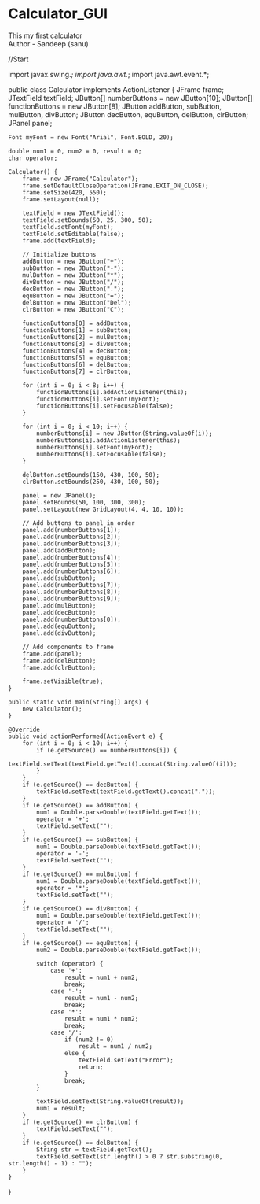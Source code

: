 # Calculator_GUI
This my first calculator
<br>
Author - Sandeep (sanu)
<br>

//Start

import javax.swing.*;
import java.awt.*;
import java.awt.event.*;

public class Calculator implements ActionListener {
    JFrame frame;
    JTextField textField;
    JButton[] numberButtons = new JButton[10];
    JButton[] functionButtons = new JButton[8];
    JButton addButton, subButton, mulButton, divButton;
    JButton decButton, equButton, delButton, clrButton;
    JPanel panel;

    Font myFont = new Font("Arial", Font.BOLD, 20);

    double num1 = 0, num2 = 0, result = 0;
    char operator;

    Calculator() {
        frame = new JFrame("Calculator");
        frame.setDefaultCloseOperation(JFrame.EXIT_ON_CLOSE);
        frame.setSize(420, 550);
        frame.setLayout(null);

        textField = new JTextField();
        textField.setBounds(50, 25, 300, 50);
        textField.setFont(myFont);
        textField.setEditable(false);
        frame.add(textField);

        // Initialize buttons
        addButton = new JButton("+");
        subButton = new JButton("-");
        mulButton = new JButton("*");
        divButton = new JButton("/");
        decButton = new JButton(".");
        equButton = new JButton("=");
        delButton = new JButton("Del");
        clrButton = new JButton("C");

        functionButtons[0] = addButton;
        functionButtons[1] = subButton;
        functionButtons[2] = mulButton;
        functionButtons[3] = divButton;
        functionButtons[4] = decButton;
        functionButtons[5] = equButton;
        functionButtons[6] = delButton;
        functionButtons[7] = clrButton;

        for (int i = 0; i < 8; i++) {
            functionButtons[i].addActionListener(this);
            functionButtons[i].setFont(myFont);
            functionButtons[i].setFocusable(false);
        }

        for (int i = 0; i < 10; i++) {
            numberButtons[i] = new JButton(String.valueOf(i));
            numberButtons[i].addActionListener(this);
            numberButtons[i].setFont(myFont);
            numberButtons[i].setFocusable(false);
        }

        delButton.setBounds(150, 430, 100, 50);
        clrButton.setBounds(250, 430, 100, 50);

        panel = new JPanel();
        panel.setBounds(50, 100, 300, 300);
        panel.setLayout(new GridLayout(4, 4, 10, 10));

        // Add buttons to panel in order
        panel.add(numberButtons[1]);
        panel.add(numberButtons[2]);
        panel.add(numberButtons[3]);
        panel.add(addButton);
        panel.add(numberButtons[4]);
        panel.add(numberButtons[5]);
        panel.add(numberButtons[6]);
        panel.add(subButton);
        panel.add(numberButtons[7]);
        panel.add(numberButtons[8]);
        panel.add(numberButtons[9]);
        panel.add(mulButton);
        panel.add(decButton);
        panel.add(numberButtons[0]);
        panel.add(equButton);
        panel.add(divButton);

        // Add components to frame
        frame.add(panel);
        frame.add(delButton);
        frame.add(clrButton);

        frame.setVisible(true);
    }

    public static void main(String[] args) {
        new Calculator();
    }

    @Override
    public void actionPerformed(ActionEvent e) {
        for (int i = 0; i < 10; i++) {
            if (e.getSource() == numberButtons[i]) {
                textField.setText(textField.getText().concat(String.valueOf(i)));
            }
        }
        if (e.getSource() == decButton) {
            textField.setText(textField.getText().concat("."));
        }
        if (e.getSource() == addButton) {
            num1 = Double.parseDouble(textField.getText());
            operator = '+';
            textField.setText("");
        }
        if (e.getSource() == subButton) {
            num1 = Double.parseDouble(textField.getText());
            operator = '-';
            textField.setText("");
        }
        if (e.getSource() == mulButton) {
            num1 = Double.parseDouble(textField.getText());
            operator = '*';
            textField.setText("");
        }
        if (e.getSource() == divButton) {
            num1 = Double.parseDouble(textField.getText());
            operator = '/';
            textField.setText("");
        }
        if (e.getSource() == equButton) {
            num2 = Double.parseDouble(textField.getText());

            switch (operator) {
                case '+':
                    result = num1 + num2;
                    break;
                case '-':
                    result = num1 - num2;
                    break;
                case '*':
                    result = num1 * num2;
                    break;
                case '/':
                    if (num2 != 0)
                        result = num1 / num2;
                    else {
                        textField.setText("Error");
                        return;
                    }
                    break;
            }

            textField.setText(String.valueOf(result));
            num1 = result;
        }
        if (e.getSource() == clrButton) {
            textField.setText("");
        }
        if (e.getSource() == delButton) {
            String str = textField.getText();
            textField.setText(str.length() > 0 ? str.substring(0, str.length() - 1) : "");
        }
    }
}

